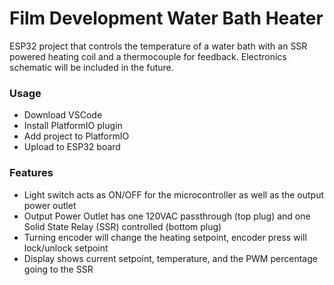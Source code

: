 # Film Development Water Bath Heater
ESP32 project that controls the temperature of a water bath with an SSR powered heating coil and a thermocouple for feedback. Electronics schematic will be included in the future. 

### Usage
* Download VSCode
* Install PlatformIO plugin
* Add project to PlatformIO
* Upload to ESP32 board

### Features
* Light switch acts as ON/OFF for the microcontroller as well as the output power outlet
* Output Power Outlet has one 120VAC passthrough (top plug) and one Solid State Relay (SSR) controlled (bottom plug)
* Turning encoder will change the heating setpoint, encoder press will lock/unlock setpoint
* Display shows current setpoint, temperature, and the PWM percentage going to the SSR